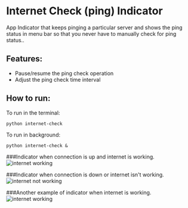 # Internet Check (ping) Indicator
App Indicator that keeps pinging a particular server and shows the ping status in menu bar so that you never have to manually check for ping status..

## Features:
 * Pause/resume the ping check operation
 * Adjust the ping check time interval

## How to run:

To run in the terminal:

`python internet-check`

To run in background:

`python internet-check &`


###Indicator when connection is up and internet is working.
![internet working](screenshots/connection_active.png)

###Indicator when connection is down or internet isn't working.
![internet not working](screenshots/connection_inactive.png)

###Another example of indicator when internet is working.
![internet working](screenshots/connection_active1.png)
